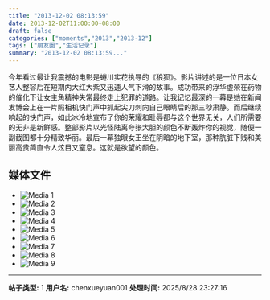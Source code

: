 ```yaml
---
title: "2013-12-02 08:13:59"
date: 2013-12-02T11:00:00+08:00
draft: false
categories: ["moments","2013","2013-12"]
tags: ["朋友圈","生活记录"]
summary: "2013-12-02 08:13:59..."
---
```


今年看过最让我震撼的电影是蜷川实花执导的《狼狈》。影片讲述的是一位日本女艺人整容后在短期内大红大紫又迅速人气下滑的故事。成功带来的浮华虚荣在药物的催化下让女主角精神失常最终走上犯罪的道路。让我记忆最深的一幕是她在新闻发博会上在一片照相机快门声中抓起尖刀刺向自己眼睛后的那三秒肃静。而后继续响起的快门声，如此冰冷地宣布了你的荣耀和耻辱都与这个世界无关，人们所需要的无非是新鲜感。整部影片以光怪陆离夸张大胆的颜色不断轰炸你的视觉，随便一副截图都十分精致华丽。最后一幕独眼女王坐在阴暗的地下室，那种肮脏下贱和美丽高贵简直令人炫目又窒息。这就是欲望的颜色。

## 媒体文件

- ![Media 1](/Moments/photos/2013-12-02/201312020813590.jpg)
- ![Media 2](/Moments/photos/2013-12-02/201312020813591.jpg)
- ![Media 3](/Moments/photos/2013-12-02/201312020813592.jpg)
- ![Media 4](/Moments/photos/2013-12-02/201312020813593.jpg)
- ![Media 5](/Moments/photos/2013-12-02/201312020813594.jpg)
- ![Media 6](/Moments/photos/2013-12-02/201312020813595.jpg)
- ![Media 7](/Moments/photos/2013-12-02/201312020813596.jpg)
- ![Media 8](/Moments/photos/2013-12-02/201312020813597.jpg)
- ![Media 9](/Moments/photos/2013-12-02/201312020813598.jpg)

---

**帖子类型:** 1
**用户名:** chenxueyuan001
**处理时间:** 2025/8/28 23:27:16